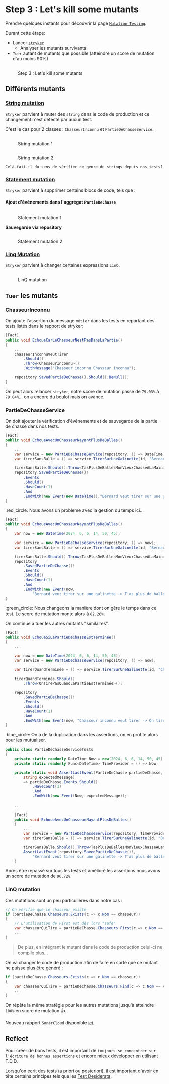 # Step 3 : Let's kill some mutants

Prendre quelques instants pour découvrir la page [`Mutation Testing`](https://xtrem-tdd.netlify.app/flavours/mutation-testing/).

Durant cette étape:

* Lancer [`stryker`](https://stryker-mutator.io/docs/stryker-net/introduction/)
  * Analyser les mutants survivants
* `Tuer` autant de mutants que possible (atteindre un score de mutation d'au moins 90%)

<figure><img src="../../../.gitbook/assets/step3.webp" alt=""><figcaption><p>Step 3 : Let's kill some mutants</p></figcaption></figure>

## Différents mutants

### [String mutation](https://stryker-mutator.io/docs/mutation-testing-elements/supported-mutators/#string-literal)

`Stryker` parvient à muter des `string` dans le code de production et ce changement n'est détecté par aucun test.

C'est le cas pour 2 classes : `ChasseurInconnu` et `PartieDeChasseService`.&#x20;

<figure><img src="../../../.gitbook/assets/string-mutation1.webp" alt=""><figcaption><p>String mutation 1</p></figcaption></figure>

<figure><img src="../../../.gitbook/assets/string-mutation2.webp" alt=""><figcaption><p>String mutation 2</p></figcaption></figure>

`Celà fait-il du sens de vérifier ce genre de strings depuis nos tests?`

### [Statement mutation](https://stryker-mutator.io/docs/mutation-testing-elements/supported-mutators/#string-literal)

`Stryker` parvient à supprimer certains blocs de code, tels que :

#### **Ajout d'événements dans l'aggrégat `PartieDeChasse`**

<figure><img src="../../../.gitbook/assets/statement-mutation1.webp" alt=""><figcaption><p>Statement mutation 1</p></figcaption></figure>

**Sauvegarde via repository**

<figure><img src="../../../.gitbook/assets/statement-mutation2.webp" alt=""><figcaption><p>Statement mutation 2</p></figcaption></figure>

### [Linq Mutation](https://stryker-mutator.io/docs/mutation-testing-elements/supported-mutators/#strykernet)

`Stryker` parvient à changer certaines expressions `LinQ`.

<figure><img src="../../../.gitbook/assets/linq-mutation.webp" alt=""><figcaption><p>LinQ mutation</p></figcaption></figure>

## `Tuer` les mutants

### **ChasseurInconnu**

On ajoute l'assertion du message `métier` dans les tests en repartant des tests listés dans le rapport de stryker:

```csharp
[Fact]
public void EchoueCarLeChasseurNestPasDansLaPartie()
{
    ...
    chasseurInconnuVeutTirer
        .Should()
        .Throw<ChasseurInconnu>()
        .WithMessage("Chasseur inconnu Chasseur inconnu");

    repository.SavedPartieDeChasse().Should().BeNull();
}
```

On peut alors relancer `stryker`, notre score de mutation passe de `79.03%` à `79.84%`... on a encore du boulot mais on avance.

### PartieDeChasseService

On doit ajouter la vérification d'événements et de sauvegarde de la partie de chasse dans nos tests.

```csharp
[Fact]
public void EchoueAvecUnChasseurNayantPlusDeBalles()
{
    ...
    var service = new PartieDeChasseService(repository, () => DateTime.Now);
    var tirerSansBalle = () => service.TirerSurUneGalinette(id, "Bernard");

    tirerSansBalle.Should().Throw<TasPlusDeBallesMonVieuxChasseALaMain>();
    repository.SavedPartieDeChasse()!
        .Events
        .Should()
        .HaveCount(1)
        .And
        .EndWith(new Event(new DateTime(),"Bernard veut tirer sur une galinette -> T'as plus de balles mon vieux, chasse à la main"));
}
```

:red\_circle: Nous avons un problème avec la gestion du temps ici...

```csharp
[Fact]
public void EchoueAvecUnChasseurNayantPlusDeBalles()
{
    var now = new DateTime(2024, 6, 6, 14, 50, 45);

    var service = new PartieDeChasseService(repository, () => now);
    var tirerSansBalle = () => service.TirerSurUneGalinette(id, "Bernard");

    tirerSansBalle.Should().Throw<TasPlusDeBallesMonVieuxChasseALaMain>();
    repository
        .SavedPartieDeChasse()!
        .Events
        .Should()
        .HaveCount(1)
        .And
        .EndWith(new Event(now,
            "Bernard veut tirer sur une galinette -> T'as plus de balles mon vieux, chasse à la main"));
}
```

:green\_circle: Nous changeons la manière dont on gère le temps dans ce test. Le score de mutation monte alors à `82.26%`.

On continue à tuer les autres mutants "similaires".

```csharp
[Fact]
public void EchoueSiLaPartieDeChasseEstTerminée()
{
    ...

    var now = new DateTime(2024, 6, 6, 14, 50, 45);
    var service = new PartieDeChasseService(repository, () => now);

    var tirerQuandTerminée = () => service.TirerSurUneGalinette(id, "Chasseur inconnu");

    tirerQuandTerminée.Should()
        .Throw<OnTirePasQuandLaPartieEstTerminée>();

    repository
        .SavedPartieDeChasse()!
        .Events
        .Should()
        .HaveCount(1)
        .And
        .EndWith(new Event(now, "Chasseur inconnu veut tirer -> On tire pas quand la partie est terminée"));
}
```

:blue\_circle: On a de la duplication dans les assertions, on en profite alors pour les mutualiser.

```csharp
public class PartieDeChasseServiceTests
{
    private static readonly DateTime Now = new(2024, 6, 6, 14, 50, 45);
    private static readonly Func<DateTime> TimeProvider = () => Now;

    private static void AssertLastEvent(PartieDeChasse partieDeChasse,
        string expectedMessage)
        => partieDeChasse.Events.Should()
            .HaveCount(1)
            .And
            .EndWith(new Event(Now, expectedMessage));
    
    ...
    
    [Fact]
    public void EchoueAvecUnChasseurNayantPlusDeBalles()
    {
        ...
        var service = new PartieDeChasseService(repository, TimeProvider);
        var tirerSansBalle = () => service.TirerSurUneGalinette(id, "Bernard");

        tirerSansBalle.Should().Throw<TasPlusDeBallesMonVieuxChasseALaMain>();
        AssertLastEvent(repository.SavedPartieDeChasse()!,
            "Bernard veut tirer sur une galinette -> T'as plus de balles mon vieux, chasse à la main");
    }
```

Après être repassé sur tous les tests et amélioré les assertions nous avons un score de mutation de `96.72%`.

### LinQ mutation

Ces mutations sont un peu particulières dans notre cas :

```csharp
// On vérifie que le chasseur existe
if (partieDeChasse.Chasseurs.Exists(c => c.Nom == chasseur))
{
    // L'utilisation de First est dès lors "safe"
    var chasseurQuiTire = partieDeChasse.Chasseurs.First(c => c.Nom == chasseur);
    ...
}
```

> De plus, en intégrant le mutant dans le code de production celui-ci ne compile plus...

On va changer le code de production afin de faire en sorte que ce mutant ne puisse plus être généré :

```csharp
if (partieDeChasse.Chasseurs.Exists(c => c.Nom == chasseur))
{
    var chasseurQuiTire = partieDeChasse.Chasseurs.Find(c => c.Nom == chasseur)!;
    ...
}
```

On répète la même stratégie pour les autres mutations jusqu'à atteindre `100%` en score de mutation 👍.

Nouveau rapport `SonarCloud` disponible [ici](https://sonarcloud.io/summary/overall?id=ythirion\_refactoring-du-bouchonnois\&branch=steps%2F03-kill-mutants).

## Reflect

Pour créer de bons tests, il est important de `toujours se concentrer sur l'écriture de bonnes assertions` et encore mieux développer en utilisant T.D.D.

Lorsqu'on écrit des tests (a priori ou posteriori), il est important d'avoir en tête certains principes tels que les [Test Desiderata](https://kentbeck.github.io/TestDesiderata/).

<figure><img src="../../../.gitbook/assets/kill-mutants.webp" alt=""><figcaption></figcaption></figure>
